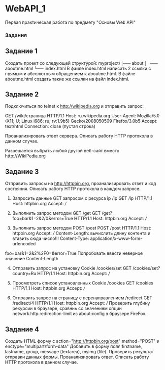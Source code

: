 # WebAPI_1
Первая практическая работа по предмету "Основы Web API"

### Задания

## Задание 1

Создать проект со следующей структурой:
myproject/
├── about
│   └── aboutme.html
└── index.html
В файле index.html написать 2 ссылки с прямым и абсолютным обращением к aboutme.html. В файле aboutme.html создать такие же ссылки на файл index.html.
## Задание 2

Подключиться по telnet к http://wikipedia.org и отправить запрос:

GET /wiki/страница HTTP/1.1
Host: ru.wikipedia.org
User-Agent: Mozilla/5.0 (X11; U; Linux i686; ru; rv:1.9b5) Gecko/2008050509 Firefox/3.0b5
Accept: text/html
Connection: close
(пустая строка)

Проанализировать ответ сервера. Описать работу HTTP протокола в данном случае.

Разрешается выбрать любой другой веб-сайт вместо http://WikiPedia.org

## Задание 3
Отправить запросы на http://httpbin.org, проанализировать ответ и код состояния. Описать работу HTTP протокола в каждом запросе.

1. Запросить данные GET запросом с ресурса ip
/ip
GET /ip HTTP/1.1
Host: httpbin.org
Accept: */*

2. Выполнить запрос методом GET
/get
GET /get?foo=bar&1=2&2/0&error=True HTTP/1.1
Host: httpbin.org
Accept: */*

3. Выполнить запрос методом POST
/post
POST /post HTTP/1.1
Host: httpbin.org
Accept: */*
Content-Length: вычислить длину контента и втавить сюда число!!!
Content-Type: application/x-www-form-urlencoded

foo=bar&1=2&2%2F0=&error=True
Попробовать ввести неверное значение Content-Length.

4. Отправить запрос на установку Cookie
/cookies/set
GET /cookies/set?country=Ru HTTP/1.1
Host: httpbin.org
Accept: */*

5. Просмотреть список установленных Cookie
/cookies
GET /cookies HTTP/1.1
Host: httpbin.org
Accept: */*

6. Отправить запрос на страницу с перенаправлением
/redirect
GET /redirect/4 HTTP/1.1
Host: httpbin.org
Accept: */*
Проверить глубину рекурсии в браузере, сравниь со значением опции network.http.redirection-limit из about:config в браузере FireFox.

## Задание 4

Создать HTML форму c action="http://httpbin.org/post" method="POST" и enctype="multipart/form-data"
Добавить в форму поля firstname, lastname, group, message (textarea), myimg (file).
Проверить результат отправки данных формы.
Проанализировать ответ. Описать работу HTTP протокола в данном случае.